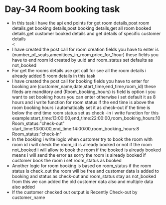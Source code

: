 <h1>Day-34 Room booking task</h1>
<ul>
  <li>In this task i have the api end points for get room details,post room details,get booking details,post booking details,get all room booked details,get customer booked details and get details of specific customer details</li>
  <<li>I have created the  post call for room creation fields you have to enter is (number_of_seats,amenitices_in_room,price_for_1hour) these fields you have to end room id created by uuid and room_status set defaults as not_booked</li>
  <li>For get the rooms details use get call for see all the room details i already added 5 room details in this task</li>
  <li>I have created the post call for booking fields you have to enter for booking are (customer_name,date,start_time,end_time,room_id) these fileds are manditory and (Room_booking_hours) is field is option i you want to set booking hours you can enter otherwise i set default it as 8 hours and i write function for room status if the end time is above the room booking hours i automatically set it as check-out if the time is below the end time room status set as check -in i write function for this
    example:start_time:13:00:00,end_time:22:00:00,room_booking_hours:10 Room_status:"check-out"
            start_time:13:00:00,end_time:14:00:00,room_booking_hours:8 Room_status:"check-in"
  </li>
    <li>In the booking i write logic when customer try to book the room with room id i will check the room_id is already booked or not if the room not_booked i will allow to book the room if the booked is already booked means i will send the error as sorry the room is already booked if customer book the room i set room_status as booked </li>
    <li>Another logic for room booking is based on room_status if the room status is check_out the room will be free and customer data is added to booking and status as check-out and room_status stay as not_booked from this we can added the old customer data also and multiple data also added</li>
    <li>If the customer checked out output is Recently Check-out by customer_name</li>
</ul>
